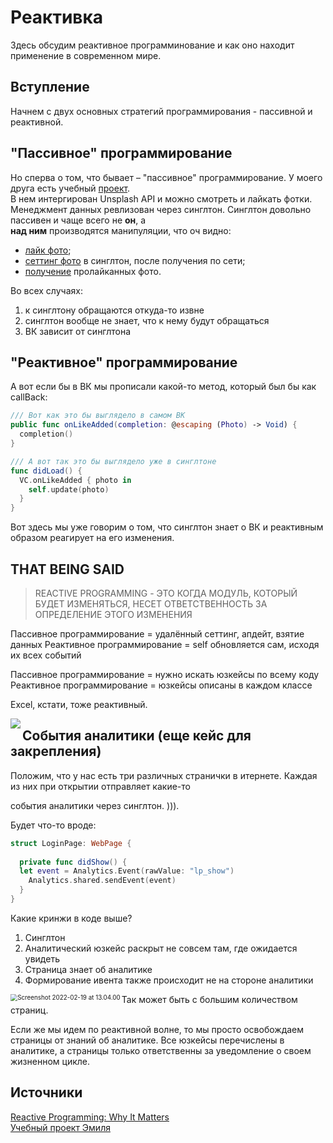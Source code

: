 # Реактивка

Здесь обсудим реактивное программинование и как оно находит применение в современном мире.

## Вступление

Начнем с двух основных стратегий программирования - пассивной и реактивной.

## "Пассивное" программирование

Но сперва о том, что бывает – "пассивное" программирование. У моего друга есть учебный [проект][2].\
В нем интергирован Unsplash API и можно смотреть и лайкать фотки.
Менеджмент данных ревлизован через синглтон. Синглтон довольно пассивен и чаще всего не **он**, а\
**над ним** производятся манипуляции, что оч видно:

- [лайк фото][2];
- [сеттинг фото][3] в синглтон, после получения по сети;
- [получение][4] пролайканных фото.

Во всех случаях:

1. к синглтону обращаются откуда-то извне
2. синглтон вообще не знает, что к нему будут обращаться
2. ВК зависит от синглтона

## "Реактивное" программирование

А вот если бы в ВК мы прописали какой-то метод, который был бы как callBack:

```swift
/// Вот как это бы выглядело в самом ВК
public func onLikeAdded(completion: @escaping (Photo) -> Void) {
  completion()
}

/// А вот так это бы выглядело уже в синглтоне
func didLoad() {
  VC.onLikeAdded { photo in
    self.update(photo)
  }
}
```

Вот здесь мы уже говорим о том, что синглтон знает о ВК и реактивным образом реагирует на его изменения.

## THAT BEING SAID

> REACTIVE PROGRAMMING - ЭТО КОГДА МОДУЛЬ, КОТОРЫЙ БУДЕТ ИЗМЕНЯТЬСЯ, НЕСЕТ ОТВЕТСТВЕННОСТЬ ЗА ОПРЕДЕЛЕНИЕ ЭТОГО ИЗМЕНЕНИЯ

Пассивное программирование = удалённый сеттинг, апдейт, взятие данных
Реактивное программирование = self обновляется сам, исходя их всех событий

Пассивное программирование = нужно искать юзкейсы по всему коду
Реактивное программирование = юзкейсы описаны в каждом классе

Excel, кстати, тоже реактивный.

<img align="left" src="/Users/dmitryaksyonov/Library/Application Support/typora-user-images/Screenshot 2022-02-19 at 12.54.39.png"/>

## Cобытия аналитики (еще кейс для закрепления)

Положим, что у нас есть три различных странички в итернете. Каждая из них при открытии отправляет какие-то

события аналитики через синглтон. ))).

Будет что-то вроде:

```swift
struct LoginPage: WebPage {
  
  private func didShow() {
  let event = Analytics.Event(rawValue: "lp_show")
    Analytics.shared.sendEvent(event)
  }
}
```

Какие кринжи в коде выше?

1. Синглтон
2. Аналитический юзкейс раскрыт не совсем там, где ожидается увидеть
3. Страница знает об аналитике
4. Формирование ивента также происходит не на стороне аналитики

<img align="left" src="/Users/dmitryaksyonov/Library/Application Support/typora-user-images/Screenshot 2022-02-19 at 13.04.00.png" alt="Screenshot 2022-02-19 at 13.04.00" style="zoom:70%;" />

Так может быть с большим количеством страниц.

Если же мы идем по реактивной волне, то мы просто освобождаем страницы от знаний об аналитике. Все юзкейсы перечислены в аналитике, а страницы только ответственны за уведомление о своем жизненном цикле.

## Источники

[Reactive Programming: Why It Matters][1]\
[Учебный проект Эмиля][2]

[1]: https://www.youtube.com/watch?v=49dMGC1hM1o&t=12s

[comment]: <Это уже ссылки на проект Эмиля (конкретный коммит, чтоб показать пассивную природу синглтона)>
[comment]: <и то, что у синглтона много зависимостей, которые трудно подсветить>

[2]: https://github.com/Wtclrsnd/UnsplashGallery/blob/ad5d02acbb8bbe2ec2148f45ba2d19d4a3bfde12/whiteNFluffyTest/Controllers/DetailPhotoViewController.swift#L94
[3]: https://github.com/Wtclrsnd/UnsplashGallery/blob/8e4fc7433b050efc31691c28cf76d0049e92c5b7/whiteNFluffyTest/Controllers/UnsplashViewController.swift#L99
[4]: https://github.com/Wtclrsnd/UnsplashGallery/blob/8e4fc7433b050efc31691c28cf76d0049e92c5b7/whiteNFluffyTest/Controllers/LikedImagesViewController.swift#L73
